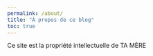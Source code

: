 ```yaml
---
permalink: /about/
title: "À propos de ce blog"
toc: true
---
```

Ce site est la propriété intellectuelle de TA MÈRE